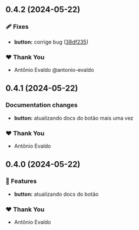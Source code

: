 ## 0.4.2 (2024-05-22)

### 🩹 Fixes

- **button:** corrige bug ([38df235](https://github.com/antonio-evaldo/alfabit-monorepo-nx-19/commit/38df235))

### ❤️ Thank You

- Antônio Evaldo @antonio-evaldo

## 0.4.1 (2024-05-22)

### Documentation changes

- **button:** atualizando docs do botão mais uma vez

### ❤️ Thank You

- Antônio Evaldo

## 0.4.0 (2024-05-22)

### 🚀 Features

- **button:** atualizando docs do botão

### ❤️ Thank You

- Antônio Evaldo
